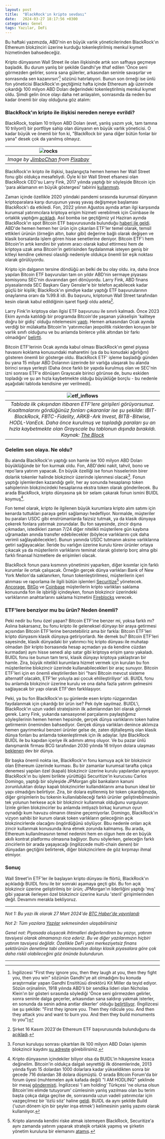 ```yaml
---
layout: post
title:  "BlackRock'ın kripto sevdası"
date:   2024-03-27 18:17:56 +0300
categories: Genel
tags: Yazılar, DeFi
---
```


Bu haftaki yazımızda, ABD'nin en büyük varlık yöneticilerinden BlackRock'ın Ethereum blokzinciri üzerine kurduğu tokenleştirilmiş menkul kıymet hizmetinden bahsedeceğiz. 

Kripto dünyasının Wall Street ile olan ilişkisinde artık son safhaya geçmeye başladık. Bu durum yanlış bir şekilde Gandhi'ye ithaf edilen 'Önce seni görmezden gelirler, sonra sana gülerler, arkasından seninle savaşırlar ve sonrasında sen kazanırsın'[^1] sözünü hatırlatıyori. Bunun son örneği ise ünlü fon yöneticisi BlackRock'ın geçtiğimiz hafta içinde Ethereum ağı üzerinde çıkardığı 100 milyon ABD Doları değerindeki tokenleştirilmiş menkul kıymet oldu. Şimdi gelin önce olayı daha net anlayalım, sonrasında da neden bu kadar önemli bir olay olduğuna göz atalım: 

### BlackRock'ın kripto ile ilişkisi nereden nereye evrildi?
BlackRock, toplam 10 trilyon ABD Doları (evet, yanlış yazım yok, tam tamına 10 trilyon!) bir portföye sahip olan dünyanın en büyük varlık yöneticisi. O kadar büyük ve önemli bir fon ki, "BlackRock bir yana diğer bütün fonlar bir yana" desek çok da yanılmış olmayız. 

| ![rocks](/assets/basalt-bars-2173278_800.jpg)|
|:--:| 
| *Image by [JimboChan](https://pixabay.com/users/jimbochan-1645900/) from [Pixabay](https://pixabay.com/)*|

BlackRock'ın kripto ile ilişkisi, başlangıçta hemen hemen her Wall Street fonu gibi oldukça mesafeliydi. Öyle ki bir Wall Street efsanesi olan BlackRock CEO'su Larry Fink, 2017 yılında yaptığı bir söyleşide Bitcoin için 'para aklamanın en büyük göstergesi' tabirini [kullanmıştı](https://www.cnbc.com/2017/10/13/BlackRock-ceo-larry-fink-calls-bitcoin-an-index-of-money-laundering.html).  

Zaman içinde özellikle 2020 yılındaki pandemi sırasında kurumsal dünyanın kriptoparalara karşı duruşunun yavaş yavaş değişmeye başlaması BlackRock'ı da etkiledi. Fon, 2022 yılının Ağustos ayında artan ilgi karşısında kurumsal yatırımcılara kriptoya erişim hizmeti verebilmek için Coinbase ile ortaklık yaptığını [açıkladı](https://www.coindesk.com/business/2022/08/04/BlackRock-to-offer-crypto-for-institutional-investors-through-coinbase-prime/). Asıl bomba ise geçtiğimiz yıl Haziran ayında BlackRock'ın spot Bitcoin ETF başvurusunda bulunduğu [haberi ile geldi](https://www.investopedia.com/BlackRock-files-for-a-spot-bitcoin-etf-7547609). ABD'de hemen hemen her ürün için çıkarılan ETF'ler temel olarak, temsil ettikleri ürünün (örneğin altın, bakır gibi) değerine bağlı olarak değişen ve klasik borsalarda işlem gören hisse senetlerine deniyor. Bitcoin ETF'i hem Bitcoin'in artık kendini bir yatırım aracı olarak kabul ettirmesi hem de kriptoya uzak ama Bitcoin'in getirisinden faydalanmak isteyen geniş bir kitleyi kendine çekmesi olasılığı nedeniyle oldukça önemli bir eşik noktası olarak görülüyordu. 

Kripto için dalganın tersine döndüğü an belki de bu olay oldu. ira, daha önce yapılan Bitcoin ETF başvuruları tam on yıldır ABD’nin sermaye piyasası komisyonu SEC'nin duvarından geri dönüyordu. Larry Fink, ABD finans piyasalarında SEC Başkanı Gary Gensler'e bir telefon açabilecek kadar güçlü bir kişilik;  BlackRock'ın şimdiye kadar yaptığı ETF başvurularının onaylanma oranı da %99.8 idi. Bu başvuru, kriptonun Wall Street tarafından kesin olarak kabul edildiğinin işaret fişeği oldu adeta[^2]. 

Larry Fink'in kriptoya olan ilgisi ETF başvurusu ile sınırlı kalmadı. Önce 2023 Ekim ayında katıldığı bir programda Bitcoin'de yaşanan yükselişin 'kaliteye doğru bir gidiş' olduğu nitelemesini [yaptı](https://www.coindesk.com/business/2023/10/17/BlackRock-ceo-larry-fink-seeing-client-demand-for-crypto-around-the-world/). Hemen arkasından Ocak ayında verdiği bir mülakatta Bitcoin'in ‘yatırımcıları jeopolitik risklerden koruyan bir varlık sınıfı olduğunu ve bu anlamda binlerce yıllık altından bir farkı olmadığını’ [belirtti](https://www.nasdaq.com/articles/BlackRock-ceo-larry-fink-says-bitcoin-is-an-asset-class-that-protects-you). 

Bitcoin ETF'lerinin Ocak ayında kabul olması BlackRock'ın genel piyasa havasını koklama konusundaki maharetini (ya da bu konudaki ağırlığını) gösteren önemli bir gösterge oldu. BlackRock ETF' işleme başladığı günden bu yana 15 milyar ABD Dolarının üzerinde bir varlığa ulaşarak bu alanda birinci sıraya yerleşti (Daha önce farklı bir yapıda kurulmuş olan ve SEC'nin izni sonrası ETF'e dönüşen Grayscale birinci görünse de, bunu eskiden topladığı ve şu an hızla kaybetmekte olduğu büyüklüğe borçlu - bu nedenle aşağıdaki tabloda kendisine yer verilmedi). 

| ![etf_inflows](/assets/blackrock-etf_original_w_headline.png)|
|:--:| 
| *Tabloda ilk çıkışından itibaren ETF'lere girişileri görüyorsunuz. Kısaltmalarını gördüğünüz fonları çıkaranlar ise şu şekilde: IBIT-BlackRock, FBTC-Fidelity, ARKB-Ark Invest, BITB-Bitwise, HODL-VanEck. Daha önce kurulmuş ve topladığı paraları şu an hızla kaybetmekte olan Grayscale bu tablonun dışında bırakıldı. Kaynak: [The Block](https://www.theblock.co/data/crypto-markets/bitcoin-etf)*|

### Gelelim son olaya. Ne oldu?
Bu alanda BlackRock'ın yaptığı son hamle ise 100 milyon ABD Doları büyüklüğünde bir fon kurmak oldu. Fon, ABD'deki nakit, tahvil, bono ve repo'lara yatırım yapacak. En büyük özelliği ise fonun hisselerinin birer dolarlık tokenler halinde blokzincir üzerinde işlenmesi olacak[^5]. Fonun yaptığı işlemlerden kazandığı gelir, her ay sonunda hesaplanıp token sahiplerinin blokzincirdeki hesaplarına ekstra token olarak gönderilecek. Bu arada BlackRock, kripto dünyasına şık bir selam çakarak fonun ismini BUIDL koymuş[^3].

Fon temel olarak, kripto ile ilgilenen büyük kurumlara kripto alım satımı için kenarda tuttukları paraya getiri sağlamayı hedefliyor. Normalde, müşteriler bu paraları USDC gibi enstrümanlarda faizsiz tutmak, ya da klasik dünyaya çekerek fonlara yatırmak zorundalar. Bu fon sayesinde, zincir dışına çıkmadan, istedikleri zaman 7/24 diğer nitelikli müşterilere gün kaybına uğramadan anında transfer edebilecekler (böylece varlıklarını çok daha verimli sağlayabilecekler). Bunun yanında USDC tutmanın aksine varlıklarına getiri sağlayacaklar. İleride bu varlığın üzerine kurulu türev ürünler ortaya çıkacak ya da müşterilerin varlıklarını teminat olarak gösterip borç alma gibi farklı finansal hizmetlere de erişimleri olacak.

BlackRock fonun para kısmının yönetimini yaparken, diğer kısımlar için farklı kurumlar ile ortak çalışacak. Örneğin gerçek dünya varlıkları Bank of New York Mellon'da saklanırken, fonun tokenleştirilmesi, müşterilerin içeri alınması ve raporlama ile ilgili bütün işlemleri [Securitize](https://securitize.io/)[^4] yönetecek. [Ancorage](https://www.anchorage.com/), [BitGo](https://www.bitgo.com/) ve [Coinbase](https://www.coinbase.com/prime/custody) müşterilerin kripto varlıkları saklama konusunda fon ile işbirliği içindeyken, fonun blokzincir üzerindeki varlıklarının anahtarlarını saklama hizmetini [Fireblocks](https://www.fireblocks.com/) verecek.

### ETF'lere benziyor mu bu ürün? Neden önemli?
Peki nedir bu fonu özel yapan? Bitcoin ETF'ine benzer mi, yoksa farklı mı? Aslına bakarsanız, bu fonu kripto ile geleneksel dünyayı bir araya getirmesi açısından Bitcoin ETF'lerine benzetebiliriz ama bir farkla: Bitcoin ETF'leri kripto dünyasını klasik dünyaya getiriyorlardı. Ne demek bu? Bitcoin ETF'leri sayesinde, klasik dünyadaki bir yatırımcı hiç kripto dünyası ile muhatap olmadan (bir kripto borsasında hesap açmadan ya da kendine cüzdan kurmadan) aynı hisse senedi alıp satar gibi kriptoya erişim şansı yakaladı. BUIDL fonu ise bunun tam tersi, klasik dünyayı kriptoya yaklaştıran bir hamle. Zira, büyük nitelikli kurumlara hizmet vermek için kurulan bu fon müşterilerine blokzincir üzerinde kullanabilecekleri bir araç sunuyor. Bitcoin ETF'leri için en önemli eleştirilerden biri "hani Bitcoin mevcut sisteme alternatif olacaktı, ETF'ler yoluyla asi çocuk ehlileştiriliyor' idi. BUIDL fonu bu anlamda blokzincir üzerine kurulu ve ona daha fazla yatırım gelmesini sağlayacak bir yapı olarak ETF'den farklılaşıyor. 

Peki, ya bu fon BlackRock'ın şu günlerde esen kripto rüzgarından faydalanmak için çıkardığı bir ürün ise? Pek öyle sayılmaz. BUIDL'i, BlackRock'ın uzun vadeli stratejisinin ilk adımlarından biri olarak görmek gerek. Larry Fink, yukarıda sansasyonel parçalarını paylaştığımız söyleşilerinin hemen hemen hepsinde, gerçek dünya varlıklarını token haline getirmenin öneminden bahsediyor. Gerçek dünya varlıkları denince aklımıza hemen gayrimenkul benzeri ürünler gelse de, zaten dijitalleşmiş olan klasik dünya fonları bu anlamda tokenleştirmek için ilk adaylar. İşte BlackRock BUIDL ile bu kapıdan içeriye ilk adımını atmış oluyor. Ve bu pazar ünlü danışmanlık firması BCG tarafından 2030 yılında 16 trilyon dolara ulaşması [beklenen](https://www.ledgerinsights.com/bcg-addx-estimate-asset-tokenization-to-reach-16-trillion-by-2030/) dev bir dünya. 

Bir başka önemli nokta ise, BlackRock'ın fonu kamuya açık bir blokzincir olan Ethereum üzerinde kurması. Bu bir zamanlar kurumsal tarafta çokça denemesi yapılan özel (kapalı) blokzincir üzerine kurulu yapılardan ayrışıyor. BlackRock'ın bu işlemi birlikte yürüttüğü Securitize'in kurucusu Carlos Domingo, yaptığı bir söyleşide JPMorgan gibi bankaların kanuni zorunluluktan dolayı kapalı blokzincirler kullandıklarını ama bunun ideal bir yapı olmadığını belirtiyor. Zira, bir dolara eşitlenmiş bir token çıkardığınızda, diğer girişimlerin bu tokenin kullanılabileceği farklı ürünler geliştirebilmesinin tek yolunun herkese açık bir blokzincir kullanmak olduğunu vurguluyor. İzinle girilen blokzincirler bu anlamda imtiyazlı birkaç kurumun oyun oynadığı kum havuzu olmanın ötesine geçemiyorlar. Domingo, BlackRock'ın vizyon sahibi bir kurum olarak token varlıkların geleceğinin açık blokzincirlerde olacağını öngördüğünü söylüyor. Bbu nedenle onları açık zincir kullanmak konusunda ikna etmek zorunda kalmamış. Bu arada, Ethereum kullanılmasının temel nedenini hem en olgun hem de en büyük akıllı kontrat platformu olmasına bağlıyor. Bunu söylerken, geleceğin farklı zincirlerin bir arada yaşayacağı (ingilizcede multi-chain denen) bir dünyadan geçtiğini belirterek, diğer blokzincirlere de göz kırpmayı ihmal etmiyor. 

### Sonuç

Wall Street'in ETF'ler ile başlayan kripto dünyası ile flörtü, BlackRock'ın açıkladığı BUIDL fonu ile bir sonraki aşamaya geçti gibi. Bu fon açık blokzincir üzerine geliştirilmiş bir ürün;  JPMorgan'ın liderliğini yaptığı 'mış' gibi yaparak ilerleyen özel blokzincir üzerine kurulu 'steril' girişimlerinden değil. Devamını merakla bekliyoruz.

---


*Not 1: Bu yazı ilk olarak 27 Mart 2024'de [BTC Haber'de yayınlandı]()*

*Not 2: Tüm yazılara [Yazılar](/articles/) sekmesinden ulaşabilirsiniz*

*Genel not: Piyasada oluşacak ihtimalleri değerlendiren bu yazıyı, yatırım tavsiyesi olarak almamanızı rica ederiz. Bu ve diğer yazılarımızın hiçbiri yatırım tavsiyesi değildir. Özellikle DeFi yani merkeziyetsiz finans sektörünün denetime tabi olmamasından dolayı klasik piyasalara göre çok daha riskli olabileceğini göz önünde bulundurun.*

---

[^1]: İngilizcesi "First they ignore you, then they laugh at you, then they fight you, then you win" sözünün Gandhi'ye ait olmadığını bu konuda araştırmalar yapan Gandhi Ensititüsü direktörü Kit Miller da teyid ediyor. Sözün orjinalinin, 1918 yılında ABD'li bir sendika lideri olan Nicholas Klein'ın bir gösteri sırasında söylediği 'Önce seni görmezden gelirler, sonra seninle dalga geçerler, arkasından sana saldırıp yakmak isterler, en sonunda da senin adına anıtlar dikerler' olduğu [belirtiliyor](https://apnews.com/article/archive-fact-checking-2315880316). (İngilizcesi ise şu şekilde: "First they ignore you. Then they ridicule you. And then they attack you and want to burn you. And then they build monuments to you")

[^2]: Şirket 16 Kasım 2023'de Ethereum ETF başvurusunda bulunduğunu da [açıkladı](https://www.coindesk.com/policy/2023/11/16/BlackRock-files-application-for-spot-ether-etf/).

[^3]: Kripto dünyasının içindekiler biliyor olsa da BUIDL'in hikayesine kısaca değinelim. Bitcoin'in oldukça dalgalı seyrettiği ilk dönemlerinde, 2013 yılında fiyatı 15 dolardan 1000 dolarlara kadar yükseldikten sonra bir gecede 716 dolardan 38 dolara düşmüştü. O sırada Bitcoin Forum'da bir forum üyesi (muhtemelen ayık kafada değil) "I AM HODLING" şeklinde bir mesaj [göndermişti](https://bitcointalk.org/index.php?topic=375643.0). İngilizcesi 'I am holding' Türkçesi 'ne olursa olsun Bitcoin'imi elimde tutuyorum' cümlesinin yanlış yazılması olan bu terim başta çokça dalga geçilse de, sonrasında uzun vadeli yatırımcılar için vazgeçilmez bir 'özlü söz' haline [geldi](https://corporatefinanceinstitute.com/resources/cryptocurrency/hodl/). BUIDL da aynı şekilde Build ('uzun dönem için bir şeyler inşa etmek') kelimesinin yanlış yazımı olarak kullanılıyor. 

[^4]: Kripto alanında kendini riske atmak istemeyen BlackRock, Securitize'a aynı zamanda yatırım yaparak stratejik ortaklık yapmış ve şirketin yönetim kuruluna bir elemanını [atamış](https://www.businesswire.com/news/home/20240320771318/en/BlackRock-Launches-Its-First-Tokenized-Fund-BUIDL-on-the-Ethereum-Network?ref=bankless.ghost.io). 

[^5]: Fonun kuruluşu sonrası çıkartılan ilk 100 milyon ABD Doları işlemin blokzincir kaydını [şu adreste](https://etherscan.io/token/0x7712c34205737192402172409a8f7ccef8aa2aec) görebilirsiniz. 
